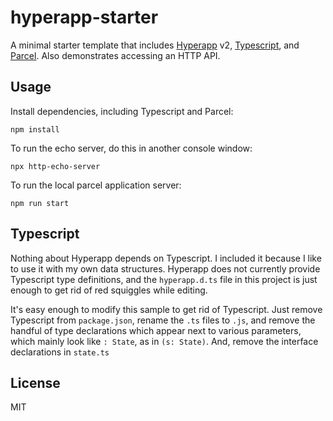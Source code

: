 # hyperapp-starter

A minimal starter template that includes
[Hyperapp](https://github.com/jorgebucaran/hyperapp) v2,
[Typescript](https://www.typescriptlang.org/), and
[Parcel](https://parceljs.org/).
Also demonstrates accessing an HTTP API.

## Usage

Install dependencies, including Typescript and Parcel:

```
npm install
```

To run the echo server, do this in another console window:

```
npx http-echo-server
```

To run the local parcel application server:

```
npm run start
```

## Typescript

Nothing about Hyperapp depends on Typescript. I included it because I like to
use it with my own data structures. Hyperapp does not currently provide
Typescript type definitions, and the `hyperapp.d.ts` file in this project is
just enough to get rid of red squiggles while editing.

It's easy enough to modify this sample to get rid of Typescript. Just remove
Typescript from `package.json`, rename the `.ts` files to `.js`, and remove the
handful of type declarations which appear next to various parameters, which
mainly look like `: State`, as in `(s: State)`. And, remove the interface
declarations in `state.ts`

## License

MIT